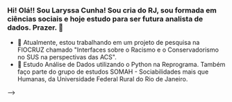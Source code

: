 ### Hi! Olá!! Sou Laryssa Cunha! Sou cria do RJ, sou formada em ciências sociais e hoje estudo para ser futura analista de dados. Prazer. 👋

- 🔭 Atualmente, estou trabalhando em um projeto de pesquisa na FIOCRUZ chamado "Interfaces sobre o Racismo e o Conservadorismo no SUS na perspectivas das ACS".
- 🌱 Estudo Análise de Dados utilizando o Python na Reprograma. Também faço parte do grupo de estudos SOMAH - Sociabilidades mais que Humanas, da Universidade Federal Rural do Rio de Janeiro.

-->
